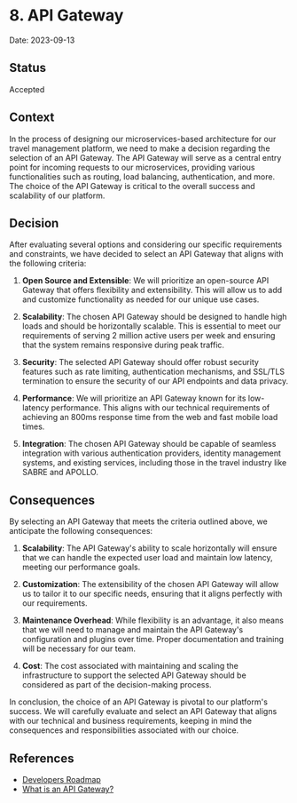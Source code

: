 # 8. API Gateway

Date: 2023-09-13
## Status

Accepted

## Context

In the process of designing our microservices-based architecture for our travel management platform, we need to make a decision regarding the selection of an API Gateway. The API Gateway will serve as a central entry point for incoming requests to our microservices, providing various functionalities such as routing, load balancing, authentication, and more. The choice of the API Gateway is critical to the overall success and scalability of our platform.

## Decision

After evaluating several options and considering our specific requirements and constraints, we have decided to select an API Gateway that aligns with the following criteria:

1. **Open Source and Extensible**: We will prioritize an open-source API Gateway that offers flexibility and extensibility. This will allow us to add and customize functionality as needed for our unique use cases.

2. **Scalability**: The chosen API Gateway should be designed to handle high loads and should be horizontally scalable. This is essential to meet our requirements of serving 2 million active users per week and ensuring that the system remains responsive during peak traffic.

3. **Security**: The selected API Gateway should offer robust security features such as rate limiting, authentication mechanisms, and SSL/TLS termination to ensure the security of our API endpoints and data privacy.

4. **Performance**: We will prioritize an API Gateway known for its low-latency performance. This aligns with our technical requirements of achieving an 800ms response time from the web and fast mobile load times.

5. **Integration**: The chosen API Gateway should be capable of seamless integration with various authentication providers, identity management systems, and existing services, including those in the travel industry like SABRE and APOLLO.

## Consequences

By selecting an API Gateway that meets the criteria outlined above, we anticipate the following consequences:

1. **Scalability**: The API Gateway's ability to scale horizontally will ensure that we can handle the expected user load and maintain low latency, meeting our performance goals.

2. **Customization**: The extensibility of the chosen API Gateway will allow us to tailor it to our specific needs, ensuring that it aligns perfectly with our requirements.

3. **Maintenance Overhead**: While flexibility is an advantage, it also means that we will need to manage and maintain the API Gateway's configuration and plugins over time. Proper documentation and training will be necessary for our team.

4. **Cost**: The cost associated with maintaining and scaling the infrastructure to support the selected API Gateway should be considered as part of the decision-making process.

In conclusion, the choice of an API Gateway is pivotal to our platform's success. We will carefully evaluate and select an API Gateway that aligns with our technical and business requirements, keeping in mind the consequences and responsibilities associated with our choice.

## References
- [Developers Roadmap](https://roadmap.sh/)
- [What is an API Gateway?](https://youtu.be/hYgP0cBORVg?si=uqpwNe7fnzScuxvf)
